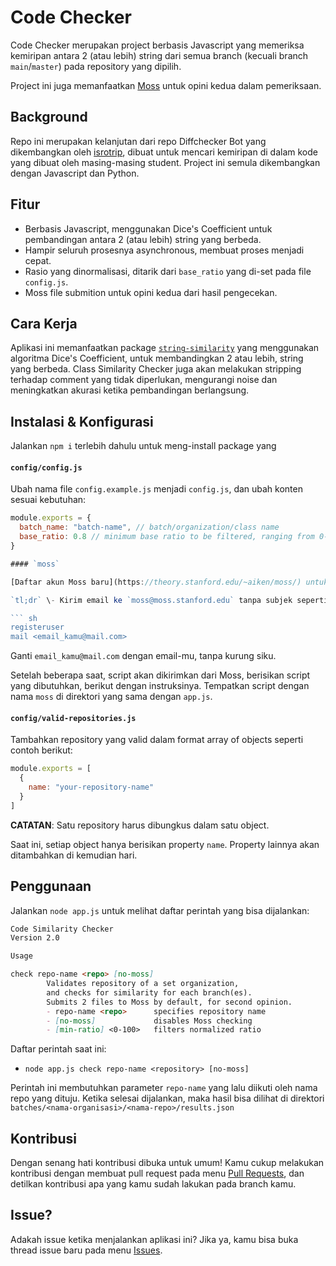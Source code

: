 # Code Checker

Code Checker merupakan project berbasis Javascript yang memeriksa kemiripan antara 2 (atau lebih) string dari semua branch (kecuali branch `main`/`master`) pada repository yang dipilih.

Project ini juga memanfaatkan [Moss](https://theory.stanford.edu/~aiken/moss/) untuk opini kedua dalam pemeriksaan.

## Background

Repo ini merupakan kelanjutan dari repo Diffchecker Bot yang dikembangkan oleh [isrotrip](https://github.com/isrotrip), dibuat untuk mencari kemiripan di dalam kode yang dibuat oleh masing-masing student. Project ini semula dikembangkan dengan Javascript dan Python.

## Fitur

* Berbasis Javascript, menggunakan Dice's Coefficient untuk pembandingan antara 2 (atau lebih) string yang berbeda.
* Hampir seluruh prosesnya asynchronous, membuat proses menjadi cepat.
* Rasio yang dinormalisasi, ditarik dari `base_ratio` yang di-set pada file `config.js`.
* Moss file submition untuk opini kedua dari hasil pengecekan.

## Cara Kerja

Aplikasi ini memanfaatkan package [`string-similarity`](https://github.com/aceakash/string-similarity) yang menggunakan algoritma Dice's Coefficient, untuk membandingkan 2 atau lebih, string yang berbeda. Class Similarity Checker juga akan melakukan stripping terhadap comment yang tidak diperlukan, mengurangi noise dan meningkatkan akurasi ketika pembandingan berlangsung.

## Instalasi & Konfigurasi

Jalankan `npm i` terlebih dahulu untuk meng-install package yang

#### `config/config.js`

Ubah nama file `config.example.js` menjadi `config.js`, dan ubah konten sesuai kebutuhan:

``` js
module.exports = {
  batch_name: "batch-name", // batch/organization/class name
  base_ratio: 0.8 // minimum base ratio to be filtered, ranging from 0-1. Default: 0.8
}

#### `moss`

[Daftar akun Moss baru](https://theory.stanford.edu/~aiken/moss/) untuk mendapatkan script yang dibutuhkan.

`tl;dr` \- Kirim email ke `moss@moss.stanford.edu` tanpa subjek seperti berikut:

``` sh
registeruser
mail <email_kamu@mail.com>
```

Ganti `email_kamu@mail.com` dengan email-mu, tanpa kurung siku.

Setelah beberapa saat, script akan dikirimkan dari Moss, berisikan script yang dibutuhkan, berikut dengan instruksinya. Tempatkan script dengan nama `moss` di direktori yang sama dengan `app.js`.

#### `config/valid-repositories.js`

Tambahkan repository yang valid dalam format array of objects seperti contoh berikut:

``` js
module.exports = [
  {
    name: "your-repository-name"
  }
]
```

**CATATAN**: Satu repository harus dibungkus dalam satu object.

Saat ini, setiap object hanya berisikan property `name`. Property lainnya akan ditambahkan di kemudian hari.

## Penggunaan

Jalankan `node app.js` untuk melihat daftar perintah yang bisa dijalankan:

``` md
Code Similarity Checker
Version 2.0

Usage

check repo-name <repo> [no-moss]
        Validates repository of a set organization,
        and checks for similarity for each branch(es).
        Submits 2 files to Moss by default, for second opinion.
        - repo-name <repo>      specifies repository name
        - [no-moss]             disables Moss checking
        - [min-ratio] <0-100>   filters normalized ratio
```

Daftar perintah saat ini:

* `node app.js check repo-name <repository> [no-moss]`

Perintah ini membutuhkan parameter `repo-name` yang lalu diikuti oleh nama repo yang dituju. Ketika selesai dijalankan, maka hasil bisa dilihat di direktori `batches/<nama-organisasi>/<nama-repo>/results.json`

## Kontribusi

Dengan senang hati kontribusi dibuka untuk umum! Kamu cukup melakukan kontribusi dengan membuat pull request pada menu [Pull Requests](/pulls), dan detilkan kontribusi apa yang kamu sudah lakukan pada branch kamu.

## Issue?

Adakah issue ketika menjalankan aplikasi ini? Jika ya, kamu bisa buka thread issue baru pada menu [Issues](/issues).